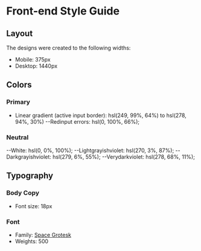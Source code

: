 # Front-end Style Guide

## Layout

The designs were created to the following widths:

- Mobile: 375px
- Desktop: 1440px

## Colors

### Primary

- Linear gradient (active input border): hsl(249, 99%, 64%) to hsl(278, 94%, 30%)
--Redinput errors: hsl(0, 100%, 66%);

### Neutral

--White: hsl(0, 0%, 100%);
--Lightgrayishviolet: hsl(270, 3%, 87%);
--Darkgrayishviolet: hsl(279, 6%, 55%);
--Verydarkviolet: hsl(278, 68%, 11%);

## Typography

### Body Copy

- Font size: 18px

### Font

- Family: [Space Grotesk](https://fonts.google.com/specimen/Space+Grotesk)
- Weights: 500
